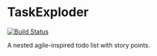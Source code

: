 # TaskExploder
[![Build Status](https://travis-ci.org/tetrapus/TaskExploder.svg?branch=master)](https://travis-ci.org/tetrapus/TaskExploder)

A nested agile-inspired todo list with story points.
